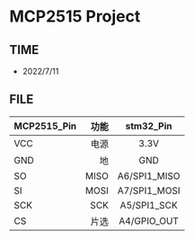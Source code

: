 # MCP2515 Project

## TIME
* 2022/7/11

## FILE
|   MCP2515_Pin    | 功能  |  stm32_Pin  |
|:-----------|--------:|:---------:|
|    VCC     |  电源    |  3.3V |
|    GND     |  地     |  GND |
|    SO     |  MISO    | A6/SPI1_MISO |
|    SI     | MOSI     | A7/SPI1_MOSI |
|    SCK     | SCK     | A5/SPI1_SCK |
|    CS     | 片选     | A4/GPIO_OUT |

					
					
					
					
					
					
					
